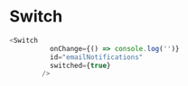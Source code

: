 # Switch

```javascript
<Switch
          onChange={() => console.log('')}
          id="emailNotifications"
          switched={true}
        />
```
